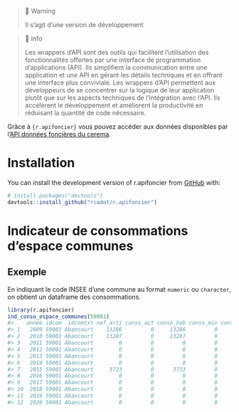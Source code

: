 
<!-- README.md is generated from README.Rmd. Please edit that file -->

> 🚧 Warning
>
> Il s’agit d’une version de développement

> 📘 Info
>
> Les wrappers d’API sont des outils qui facilitent l’utilisation des
> fonctionnalités offertes par une interface de programmation
> d’applications (API). Ils simplifient la communication entre une
> application et une API en gérant les détails techniques et en offrant
> une interface plus conviviale. Les wrappers d’API permettent aux
> développeurs de se concentrer sur la logique de leur application
> plutôt que sur les aspects techniques de l’intégration avec l’API. Ils
> accélèrent le développement et améliorent la productivité en réduisant
> la quantité de code nécessaire.

Grâce à `{r.apifoncier}` vous pouvez accéder aux données disponibles par
l’[API données foncières du
cerema](https://apidf-preprod.cerema.fr/swagger/).

# Installation

You can install the development version of r.apifoncier from
[GitHub](https://github.com/) with:

``` r
# install.packages("devtools")
devtools::install_github("rcadot/r.apifoncier")
```

# Indicateur de consommations d’espace communes

## Exemple

En indiquant le code INSEE d’une commune au format `numeric` ou
`character`, on obtient un dataframe des consommations.

``` r
library(r.apifoncier)
ind_conso_espace_communes(59001)
#>    annee idcom  idcomtxt naf_arti conso_act conso_hab conso_mix conso_inc
#> 1   2009 59001 Abancourt    13286         0     13286         0         0
#> 2   2010 59001 Abancourt    13287         0     13287         0         0
#> 3   2011 59001 Abancourt        0         0         0         0         0
#> 4   2012 59001 Abancourt        0         0         0         0         0
#> 5   2013 59001 Abancourt        0         0         0         0         0
#> 6   2014 59001 Abancourt        0         0         0         0         0
#> 7   2015 59001 Abancourt     3733         0      3733         0         0
#> 8   2016 59001 Abancourt        0         0         0         0         0
#> 9   2017 59001 Abancourt        0         0         0         0         0
#> 10  2018 59001 Abancourt        0         0         0         0         0
#> 11  2019 59001 Abancourt        0         0         0         0         0
#> 12  2020 59001 Abancourt        0         0         0         0         0
```
